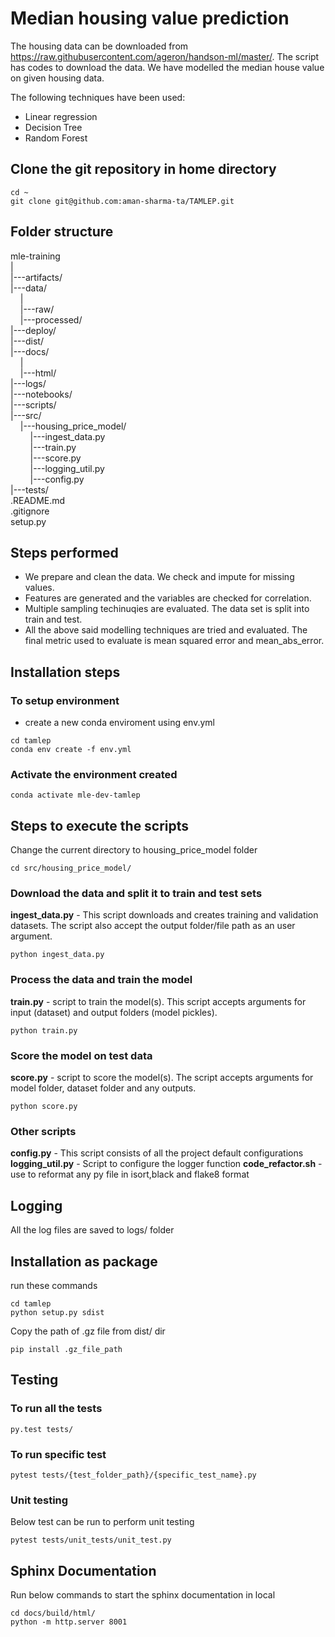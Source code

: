 # Median housing value prediction

The housing data can be downloaded from https://raw.githubusercontent.com/ageron/handson-ml/master/. The script has codes to download the data. We have modelled the median house value on given housing data.

The following techniques have been used:

 - Linear regression
 - Decision Tree
 - Random Forest

 ## Clone the git repository in home directory
```
cd ~
git clone git@github.com:aman-sharma-ta/TAMLEP.git
```

## Folder structure

mle-training<br />
|<br />
|---artifacts/<br />
|---data/<br />
&nbsp;&nbsp;&nbsp;&nbsp;|<br />
&nbsp;&nbsp;&nbsp;&nbsp;|---raw/<br />
&nbsp;&nbsp;&nbsp;&nbsp;|---processed/<br />
|---deploy/<br />
|---dist/<br />
|---docs/<br />
&nbsp;&nbsp;&nbsp;&nbsp;|<br />
&nbsp;&nbsp;&nbsp;&nbsp;|---html/<br />
|---logs/<br />
|---notebooks/<br />
|---scripts/<br />
|---src/<br />
&nbsp;&nbsp;&nbsp;&nbsp;|---housing_price_model/<br />
&nbsp;&nbsp;&nbsp;&nbsp;&nbsp;&nbsp;&nbsp;&nbsp;|---ingest_data.py<br />
&nbsp;&nbsp;&nbsp;&nbsp;&nbsp;&nbsp;&nbsp;&nbsp;|---train.py<br />
&nbsp;&nbsp;&nbsp;&nbsp;&nbsp;&nbsp;&nbsp;&nbsp;|---score.py<br />
&nbsp;&nbsp;&nbsp;&nbsp;&nbsp;&nbsp;&nbsp;&nbsp;|---logging_util.py<br />
&nbsp;&nbsp;&nbsp;&nbsp;&nbsp;&nbsp;&nbsp;&nbsp;|---config.py<br />
|---tests/<br />
.README.md<br />
.gitignore<br />
setup.py<br />

## Steps performed
 - We prepare and clean the data. We check and impute for missing values.
 - Features are generated and the variables are checked for correlation.
 - Multiple sampling techinuqies are evaluated. The data set is split into train and test.
 - All the above said modelling techniques are tried and evaluated. The final metric used to evaluate is mean squared error and mean_abs_error.

## Installation steps
### To setup environment
- create a new conda enviroment using env.yml
```
cd tamlep
conda env create -f env.yml
```

### Activate the environment created
```
conda activate mle-dev-tamlep
```

## Steps to execute the scripts

Change the current directory to housing_price_model folder
```
cd src/housing_price_model/
```

### Download the data and split it to train and test sets
**ingest_data.py** - This script downloads and creates training and validation datasets. The script also accept the output folder/file path as an user argument.
```
python ingest_data.py
```
### Process the data and train the model
**train.py** - script to train the model(s). This script accepts arguments for input (dataset) and output folders (model pickles).
```
python train.py
```

### Score the model on test data
**score.py** - script to score the model(s). The script accepts arguments for model folder, dataset folder and any outputs.
```
python score.py
```

### Other scripts

**config.py** - This script consists of all the project default configurations
**logging_util.py** - Script to configure the logger function
**code_refactor.sh** - use to reformat any py file in isort,black and flake8 format

## Logging
All the log files are saved to logs/ folder


## Installation as package
run these commands
```
cd tamlep
python setup.py sdist
```
Copy the path of .gz file from dist/ dir
```
pip install .gz_file_path
```
## Testing
### To run all the tests
```
py.test tests/
```

### To run specific test
```
pytest tests/{test_folder_path}/{specific_test_name}.py
```

### Unit testing
Below test can be run to perform unit testing
```
pytest tests/unit_tests/unit_test.py
```

## Sphinx Documentation
Run below commands to start the sphinx documentation in local
```
cd docs/build/html/
python -m http.server 8001
```